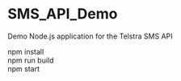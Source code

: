 # SMS_API_Demo
Demo Node.js application for the Telstra SMS API

npm install    
npm run build    
npm start    
